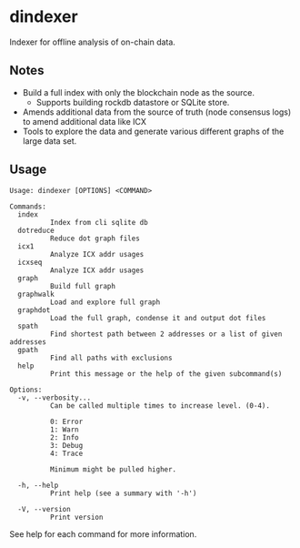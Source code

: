 # dindexer

Indexer for offline analysis of on-chain data.

## Notes

- Build a full index with only the blockchain node as the source.
  - Supports building rockdb datastore or SQLite store.
- Amends additional data from the source of truth (node consensus logs) to amend additional data like ICX
- Tools to explore the data and generate various different graphs of the large data set.

## Usage

```
Usage: dindexer [OPTIONS] <COMMAND>

Commands:
  index
          Index from cli sqlite db
  dotreduce
          Reduce dot graph files
  icx1
          Analyze ICX addr usages
  icxseq
          Analyze ICX addr usages
  graph
          Build full graph
  graphwalk
          Load and explore full graph
  graphdot
          Load the full graph, condense it and output dot files
  spath
          Find shortest path between 2 addresses or a list of given addresses
  gpath
          Find all paths with exclusions
  help
          Print this message or the help of the given subcommand(s)

Options:
  -v, --verbosity...
          Can be called multiple times to increase level. (0-4).

          0: Error
          1: Warn
          2: Info
          3: Debug
          4: Trace

          Minimum might be pulled higher.

  -h, --help
          Print help (see a summary with '-h')

  -V, --version
          Print version

```

See help for each command for more information.
